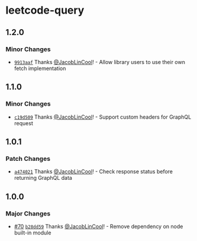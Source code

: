# leetcode-query

## 1.2.0

### Minor Changes

- [`9913aaf`](https://github.com/JacobLinCool/LeetCode-Query/commit/9913aafb01d74ce1b75e2406a6293fbb9014f835) Thanks [@JacobLinCool](https://github.com/JacobLinCool)! - Allow library users to use their own fetch implementation

## 1.1.0

### Minor Changes

- [`c19d509`](https://github.com/JacobLinCool/LeetCode-Query/commit/c19d509bf33be7f26596aae855b9b4998fc2655f) Thanks [@JacobLinCool](https://github.com/JacobLinCool)! - Support custom headers for GraphQL request

## 1.0.1

### Patch Changes

- [`a474021`](https://github.com/JacobLinCool/LeetCode-Query/commit/a474021dfc74aaf9352b98709d23a6ceb933cd63) Thanks [@JacobLinCool](https://github.com/JacobLinCool)! - Check response status before returning GraphQL data

## 1.0.0

### Major Changes

- [#70](https://github.com/JacobLinCool/LeetCode-Query/pull/70) [`b28dd59`](https://github.com/JacobLinCool/LeetCode-Query/commit/b28dd595448835efd7286a3098b57e05f80cb856) Thanks [@JacobLinCool](https://github.com/JacobLinCool)! - Remove dependency on node built-in module
